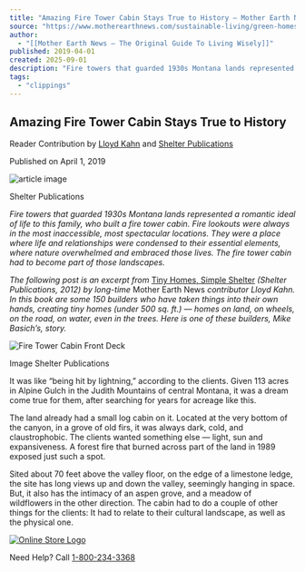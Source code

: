 ```yaml
---
title: "Amazing Fire Tower Cabin Stays True to History – Mother Earth News"
source: "https://www.motherearthnews.com/sustainable-living/green-homes/fire-tower-cabin-zbcz1904/"
author:
  - "[[Mother Earth News – The Original Guide To Living Wisely]]"
published: 2019-04-01
created: 2025-09-01
description: "Fire towers that guarded 1930s Montana lands represented a romantic ideal of life to this family, who built a fire tower cabin."
tags:
  - "clippings"
---
```

## Amazing Fire Tower Cabin Stays True to History

Reader Contribution by [Lloyd Kahn](https://www.motherearthnews.com/contributors/Lloyd+Kahn) and [Shelter Publications](https://www.motherearthnews.com/contributors/Shelter+Publications)

Published on April 1, 2019

![article image](https://ogden_images.s3.amazonaws.com/www.motherearthnews.com/images/2019/04/22184222/7E1D1A6D5D4441D1BADC54511C89A040-374x300.jpg)

Shelter Publications

*Fire towers that guarded 1930s Montana lands represented a romantic ideal of life to this family, who built a fire tower cabin. Fire lookouts were always in the most inaccessible, most spectacular locations. They were a place where life and relationships were condensed to their essential elements, where nature overwhelmed and embraced those lives. The fire tower cabin had to become part of those landscapes.*

*The following post is an excerpt from* [Tiny Homes, Simple Shelter](https://www.motherearthnews.com/store/product/tiny-homes-simple-shelter) *(Shelter Publications, 2012) by long-time* Mother Earth News *contributor Lloyd Kahn. In this book are some 150 builders who have taken things into their own hands, creating tiny homes (under 500 sq. ft.) — homes on land, on wheels, on the road, on water, even in the trees. Here is one of these builders, Mike Basich’s, story.*

![Fire Tower Cabin Front Deck](https://ogden_images.s3.amazonaws.com/www.motherearthnews.com/images/2019/04/22184229/B9C0286EB57447FEB65D927CDA46BDA6-375x300.jpg)

Image Shelter Publications

It was like “being hit by lightning,” according to the clients. Given 113 acres in Alpine Gulch in the Judith Mountains of central Montana, it was a dream come true for them, after searching for years for acreage like this.

The land already had a small log cabin on it. Located at the very bottom of the canyon, in a grove of old firs, it was always dark, cold, and claustrophobic. The clients wanted something else — light, sun and expansiveness. A forest fire that burned across part of the land in 1989 exposed just such a spot.

Sited about 70 feet above the valley floor, on the edge of a limestone ledge, the site has long views up and down the valley, seemingly hanging in space. But, it also has the intimacy of an aspen grove, and a meadow of wildflowers in the other direction. The cabin had to do a couple of other things for the clients: It had to relate to their cultural landscape, as well as the physical one.

[![Online Store Logo](https://ogden_images.s3.amazonaws.com/www.motherearthnews.com/images/2022/08/15105948/MEN_Store_green.png)](https://store.motherearthnews.com/)

Need Help? Call [1-800-234-3368](https://www.motherearthnews.com/sustainable-living/green-homes/fire-tower-cabin-zbcz1904/)